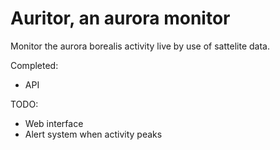 # Auritor, an aurora monitor

Monitor the aurora borealis activity live by use of sattelite data. 

Completed:
- API

TODO:
- Web interface
- Alert system when activity peaks
